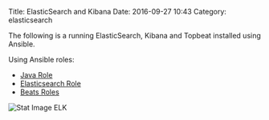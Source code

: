 Title: ElasticSearch and Kibana
Date: 2016-09-27 10:43
Category: elasticsearch

The following is a running ElasticSearch, Kibana and Topbeat installed using Ansible.

Using Ansible roles: 

* [Java Role](https://galaxy.ansible.com/williamyeh/oracle-java/)
* [Elasticsearch Role](https://galaxy.ansible.com/CyVerse-Ansible/elasticsearch/)
* [Beats Roles](https://galaxy.ansible.com/CyVerse-Ansible/beats/) 
 
![Stat Image ELK](/images/elk_stat.png)  


